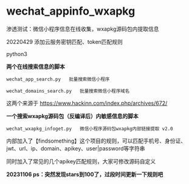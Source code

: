 # wechat_appinfo_wxapkg
 渗透测试：微信小程序信息在线收集，wxapkg源码包内提取信息

20220429 添加云服务密钥匹配、token匹配规则

python3

**两个在线搜索信息的脚本**

`wechat_app_search.py	批量搜索微信小程序`

`wechat_domains_search.py	批量搜索微信小程序域名`

这两个来源于	https://www.hackinn.com/index.php/archives/672/

**一个搜索wxapkg源码包（反编译后）内敏感信息的脚本**

`wechat_wxapkg_infoget.py	微信小程序源码包wxapkg内部链接提取 v2.0`

内部加入了【findsomething】这个项目的规则，可以匹配手机号、身份证、jwt、url、ip、domain、apikey、user|password等字符串

同时加入了常见的几个apikey匹配规则，大家可修改源码自定义

**20231106 ps：突然发现stars到100了，过段时间更新一下规则吧**
